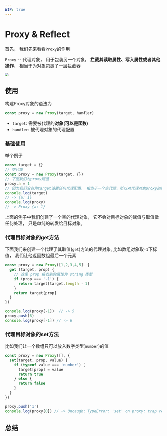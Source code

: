 ```yaml
---
WIP: true
---
```




# Proxy & Reflect

首先， 我们先来看看`Proxy`的作用

`Proxy` -- 代理对象， 用于包装另一个对象， **拦截其读取属性、写入属性或者其他操作**， 相当于为对象包裹了一层拦截器

<img src="https://i.loli.net/2021/11/14/XTj5oQKnrLAtvU2.png" style="zoom: 67%;" />

## 使用

构建Proxy对象的语法为

```javascript
const proxy = new Proxy(target, handler)
```

+ `target`: 需要被代理的**对象(可以是函数)**
+ `handler`: 被代理对象的代理配置

### 基础使用

举个例子

```javascript
const target = {}
// 空代理
const proxy = new Proxy(target, {})
// 下面我们为proxy赋值
proxy.a = 1
// 因为我们没有为target设置任何代理配置， 相当于一个空代理，所以对代理对象proxy的赋值会如实转发给原对象target
console.log(target)
// -> {a: 1}
console.log(proxy)
// -> Proxy {a: 1}
```

上面的例子中我们创建了一个空的代理对象， 它不会对目标对象的赋值与取值做任何处理， 只是单纯的转发给目标对象。

### 代理目标对象的get方法

下面我们来创建一个代理了其取值(`get`)方法的代理对象, 比如数组对象取`-1`下标值， 我们让他返回数组最后一个元素

```javascript
const proxy = new Proxy([1,2,3,4,5], {
  get (target, prop) {
    // 这里 prop 接收到的属性为 string 类型
    if (prop === '-1') {
      return target[target.length - 1]
    }
    return target[prop]
  }
})

console.log(proxy[-1])  // -> 5
proxy.push(6)
console.log(proxy[-1]) // -> 6
```

### 代理目标对象的set方法

比如我们让一个数组只可以放入数字类型(`number`)的值

```javascript
const proxy = new Proxy([], {
  set(target, prop, value) {
    if (typeof value === 'number') {
      target[prop] = value
      return true
    } else {
      return false
    }
  }
})

proxy.push('1')
console.log(proxy[0]) // -> Uncaught TypeError: 'set' on proxy: trap returned falsish for property '0'

```







## 总结
